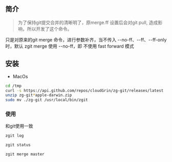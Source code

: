 ## 简介

> 为了保持git提交合并的清晰明了，原merge.ff 设置后会对git pull, 造成影响，所以开发了这个命令。

只是对原来的git merge 命令，进行参数补齐，当不传入 --no-ff、--ff、--ff-only 时，默认 zgit merge 使用 --no-ff，即 不使用 fast forward 模式
## 安装

- MacOs

``` bash
cd /tmp 
curl -s https://api.github.com/repos/cloudGrin/zg-git/releases/latest | grep browser_download_url | cut -d '"' -f 4 | grep 'apple-darwin.zip' | wget -i -
unzip zg-git*apple-darwin.zip
sudo mv ./zg-git /usr/local/bin/zgit
```

### 使用

和git使用一致

```bash
zgit log

zgit status

zgit merge master
```